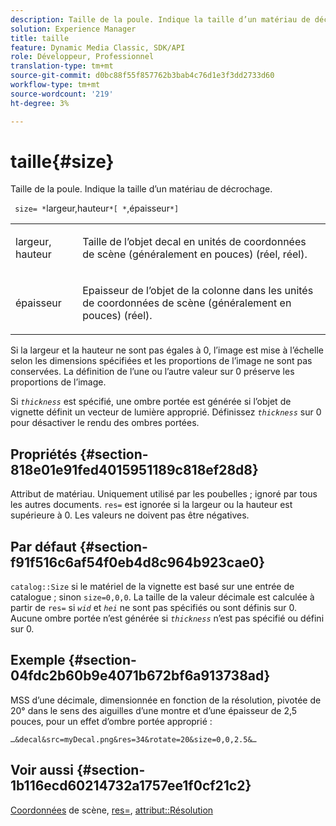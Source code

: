 ```yaml
---
description: Taille de la poule. Indique la taille d’un matériau de décrochage.
solution: Experience Manager
title: taille
feature: Dynamic Media Classic, SDK/API
role: Développeur, Professionnel
translation-type: tm+mt
source-git-commit: d0bc88f55f857762b3bab4c76d1e3f3dd2733d60
workflow-type: tm+mt
source-wordcount: '219'
ht-degree: 3%

---
```



# taille{#size}

Taille de la poule. Indique la taille d’un matériau de décrochage.

` size= *`largeur,hauteur`*[ *`,épaisseur`*]`

<table id="simpletable_00B1226F3B8B49D895D1269AB03D5043"> 
 <tr class="strow"> 
  <td class="stentry"> <p> <span class="varname"> largeur, hauteur  </span> </p> </td> 
  <td class="stentry"> <p>Taille de l’objet decal en unités de coordonnées de scène (généralement en pouces) (réel, réel). </p> </td> 
 </tr> 
 <tr class="strow"> 
  <td class="stentry"> <p> <span class="varname"> épaisseur  </span> </p> </td> 
  <td class="stentry"> <p>Epaisseur de l’objet de la colonne dans les unités de coordonnées de scène (généralement en pouces) (réel). </p> </td> 
 </tr> 
</table>

Si la largeur et la hauteur ne sont pas égales à 0, l’image est mise à l’échelle selon les dimensions spécifiées et les proportions de l’image ne sont pas conservées. La définition de l’une ou l’autre valeur sur 0 préserve les proportions de l’image.

Si *`thickness`* est spécifié, une ombre portée est générée si l’objet de vignette définit un vecteur de lumière approprié. Définissez *`thickness`* sur 0 pour désactiver le rendu des ombres portées.

## Propriétés {#section-818e01e91fed4015951189c818ef28d8}

Attribut de matériau. Uniquement utilisé par les poubelles ; ignoré par tous les autres documents. `res=` est ignorée si la largeur ou la hauteur est supérieure à 0. Les valeurs ne doivent pas être négatives.

## Par défaut {#section-f91f516c6af54f0eb4d8c964b923cae0}

`catalog::Size` si le matériel de la vignette est basé sur une entrée de catalogue ; sinon  `size=0,0,0`. La taille de la valeur décimale est calculée à partir de `res=` si *`wid`* et *`hei`* ne sont pas spécifiés ou sont définis sur 0. Aucune ombre portée n’est générée si *`thickness`* n’est pas spécifié ou défini sur 0.

## Exemple {#section-04fdc2b60b9e4071b672bf6a913738ad}

MSS d’une décimale, dimensionnée en fonction de la résolution, pivotée de 20° dans le sens des aiguilles d’une montre et d’une épaisseur de 2,5 pouces, pour un effet d’ombre portée approprié :

`…&decal&src=myDecal.png&res=34&rotate=20&size=0,0,2.5&…`

## Voir aussi {#section-1b116ecd60214732a1757ee1f0cf21c2}

[Coordonnées](../../../../../ir-api/http-protocol/image-rendering-api-ref/c-ir-http-protocol-ref/c-ir-http-protocol-syntax-and-features/c-ir-vignettes/c-ir-scene-coordinates.md#concept-528507024fa640b19a2631357febf7f1) de scène,  [res=](../../../../../ir-api/http-protocol/image-rendering-api-ref/c-ir-http-protocol-ref/c-ir-http-protocol-command-reference/r-ir-res.md#reference-0ad9de8887144c83a6db97b4994f7c04),  [attribut::Résolution](../../../../../ir-api/material-cat/image-rendering-api-ref/c-ir-material-catalog/c-ir-attributes-reference/r-ir-resolution.md#reference-09fe14e6bfbf4db6b7f4369fffecc806)
